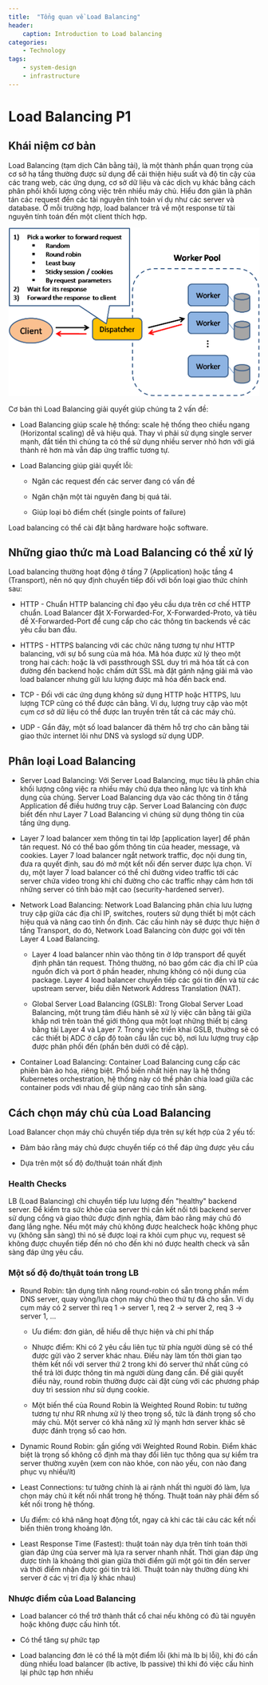 ```yaml
---
title:  "Tổng quan về Load Balancing"
header:
    caption: Introduction to Load balancing
categories: 
    - Technology
tags:
    - system-design
    - infrastructure
---
```


# Load Balancing P1

## Khái niệm cơ bản
Load Balancing (tạm dịch Cân bằng tải), là một thành phần quan trọng của cơ sở hạ tầng thường được sử dụng để cải thiện hiệu suất và độ tin cậy của các trang web, các ứng dụng, cơ sở dữ liệu và các dịch vụ khác bằng cách phân phối khối lượng công việc trên nhiều máy chủ. Hiểu đơn giản là phân tán các request đến các tài nguyên tính toán ví dụ như các server và database. Ở mỗi trường hợp, load balancer trả về một response từ tài nguyên tính toán đến một client thích hợp.

![1.png](/images/2022-05-09-load-balancing/1.png)

<!-- <p align="center"><img src="images/2022-05-09-load-balancing/1.png"/></p> -->

Cơ bản thì Load Balancing giải quyết giúp chúng ta 2 vấn đề:

- Load Balancing giúp scale hệ thống: scale hệ thống theo chiều ngang (Horizontal scaling) dễ và hiệu quả. Thay vì phải sử dụng single server mạnh, đắt tiền thì chúng ta có thể sử dụng nhiều server nhỏ hơn với giá thành rẻ hơn mà vẫn đáp ứng traffic tương tự.

- Load Balancing giúp giải quyết lỗi:
    - Ngăn các request đến các server đang có vấn đề

    - Ngăn chặn một tài nguyên đang bị quá tải.

    - Giúp loại bỏ điểm chết (single points of failure)

Load balancing có thể cài đặt bằng hardware hoặc software.

## Những giao thức mà Load Balancing có thể xử lý

Load balancing thường hoạt động ở tầng 7 (Application) hoặc tầng 4 (Transport), nên nó quy định chuyển tiếp đối với bốn loại giao thức chính sau:
- HTTP - Chuẩn HTTP balancing chỉ đạo yêu cầu dựa trên cơ chế HTTP chuẩn. Load Balancer đặt X-Forwarded-For, X-Forwarded-Proto, và tiêu đề X-Forwarded-Port để cung cấp cho các thông tin backends về các yêu cầu ban đầu.

- HTTPS - HTTPS balancing với các chức năng tương tự như HTTP balancing, với sự bổ sung của mã hóa. Mã hóa được xử lý theo một trong hai cách: hoặc là với passthrough SSL duy trì mã hóa tất cả con đường đến backend hoặc chấm dứt SSL mà đặt gánh nặng giải mã vào load balancer nhưng gửi lưu lượng được mã hóa đến back end.

- TCP - Đối với các ứng dụng không sử dụng HTTP hoặc HTTPS, lưu lượng TCP cũng có thể được cân bằng. Ví dụ, lượng truy cập vào một cụm cơ sở dữ liệu có thể được lan truyền trên tất cả các máy chủ.

- UDP - Gần đây, một số load balancer đã thêm hỗ trợ cho cân bằng tải giao thức internet lõi như DNS và syslogd sử dụng UDP.

## Phân loại Load Balancing

- Server Load Balancing: Với Server Load Balancing, mục tiêu là phân chia khối lượng công việc ra nhiều máy chủ dựa theo năng lực và tính khả dụng của chúng. Server Load Balancing dựa vào các thông tin ở tầng Application để điều hướng truy cập. Server Load Balancing còn được biết đến như Layer 7 Load Balancing vì chúng sử dụng thông tin của tầng ứng dụng.

 - Layer 7 load balancer xem thông tin tại lớp [application layer] để phân tán request. Nó có thể bao gồm thông tin của header, message, và cookies. Layer 7 load balancer ngắt network traffic, đọc nội dung tin, đưa ra quyết định, sau đó mở một kết nối đến server được lựa chọn. Ví dụ, một layer 7 load balancer có thể chỉ đường video traffic tới các server chứa video trong khi chỉ đường cho các traffic nhạy cảm hơn tới những server có tính bảo mật cao (security-hardened server).
 
- Network Load Balancing: Network Load Balancing phân chia lưu lượng truy cập giữa các địa chỉ IP, switches, routers sử dụng thiết bị một cách hiệu quả và nâng cao tính ổn định. Các cấu hình này sẽ được thực hiện ở tầng Transport, do đó, Network Load Balancing còn được gọi với tên Layer 4 Load Balancing.
    - Layer 4 load balancer nhìn vào thông tin ở lớp transport để quyết định phân tán request. Thông thường, nó bao gồm các địa chỉ IP của nguồn đích và port ở phần header, nhưng không có nội dung của package. Layer 4 load balancer chuyển tiếp các gói tin đến và từ các upstream server, biểu diễn Network Address Translation (NAT).

    - Global Server Load Balancing (GSLB): Trong Global Server Load Balancing, một trung tâm điều hành sẽ xử lý việc cân bằng tải giữa khắp nơi trên toàn thế giới thông qua một loạt những thiết bị câng bằng tải Layer 4 và Layer 7. Trong việc triển khai GSLB, thường sẽ có các thiết bị ADC ở cấp độ toàn cầu lẫn cục bộ, nơi lưu lượng truy cập được phân phối đến (phần bên dưới có đề cập).

- Container Load Balancing: Container Load Balancing cung cấp các phiên bản ảo hóa, riêng biệt. Phổ biến nhất hiện nay là hệ thống Kubernetes orchestration, hệ thống này có thể phân chia load giữa các container pods với nhau để giúp nâng cao tính sẵn sàng.

## Cách chọn máy chủ của Load Balancing

Load Balancer chọn máy chủ chuyển tiếp dựa trên sự kết hợp của 2 yếu tố:

- Đảm bảo rằng máy chủ được chuyển tiếp có thể đáp ứng được yêu cầu

- Dựa trên một số độ đo/thuật toán nhất định

### Health Checks

LB (Load Balancing) chỉ chuyển tiếp lưu lượng đến "healthy" backend server. Để kiểm tra sức khỏe của server thì cần kết nối tới backend server sử dụng cổng và giao thức được định nghĩa, đảm bảo rằng máy chủ đó đang lắng nghe. Nếu một máy chủ không được healcheck hoặc không phục vụ (không sẵn sàng) thì nó sẽ được loại ra khỏi cụm phục vụ, request sẽ không được chuyển tiếp đến nó cho đến khi nó được health check và sẵn sàng đáp ứng yêu cầu.

### Một số độ đo/thụât toán trong LB

- Round Robin: tận dụng tính năng round-robin có sẵn trong phần mềm DNS server, quay vòng/lựa chọn máy chủ theo thứ tự đã cho sẵn. Ví dụ cụm máy có 2 server thì req 1 -> server 1, req 2 -> server 2, req 3 -> server 1, ...

    - Ưu điểm: đơn giản, dễ hiểu dễ thực hiện và chi phí thấp

    - Nhược điểm: Khi có 2 yêu cầu liên tục từ phía người dùng sẽ có thể được gửi vào 2 server khác nhau. Điều này làm tốn thời gian tạo thêm kết nối với server thứ 2 trong khi đó server thứ nhất cũng có thể trả lời được thông tin mà người dùng đang cần. Để giải quyết điều này, round robin thường được cài đặt cùng với các phương pháp duy trì session như sử dụng cookie.

     - Một biến thể của Round Robin là Weighted Round Robin: tư tưởng tương tự như RR nhưng xử lý theo trọng số, tức là đánh trọng số cho máy chủ. Một server có khả năng xử lý mạnh hơn server khác sẽ được đánh trọng số cao hơn. 

- Dynamic Round Robin: gần giống với Weighted Round Robin. Điểm khác biệt là trọng số không cố định mà thay đổi liên tục thông qua sự kiểm tra server thường xuyên (xem con nào khỏe, con nào yếu, con nào đang phục vụ nhiều/ít)

- Least Connections: tư tưởng chính là ai rảnh nhất thì người đó làm, lựa chọn máy chủ ít kết nối nhất trong hệ thống. Thuật toán này phải đếm số kết nối trong hệ thống.
 - Ưu điểm: có khả năng hoạt động tốt, ngay cả khi các tải cảu các kết nối biến thiên trong khoảng lớn.

- Least Response Time (Fastest): thuật toán này dựa trên tính toán thời gian đáp ứng của server mà lựa ra server nhanh nhất. Thời gian đáp ứng được tính là khoảng thời gian giữa thời điểm gửi một gói tin đến server và thời điểm nhận được gói tin trả lời. Thuật toán này thường dùng khi server ở các vị trí địa lý khác nhau)


### Nhược điểm của Load Balancing

- Load balancer có thể trở thành thắt cổ chai nếu không có đủ tài nguyên hoặc không được cấu hình tốt.

- Có thể tăng sự phức tạp

- Load balancing đơn lẻ có thể là một điểm lỗi (khi mà lb bị lỗi), khi đó cần dùng nhiều load balancer (lb active, lb passive) thì khi đó việc cấu hình lại phức tạp hơn nhiều
